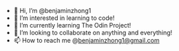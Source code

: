 - 👋 Hi, I’m @benjaminzhong1
- 👀 I’m interested in learning to code!
- 🌱 I’m currently learning The Odin Project!
- 💞️ I’m looking to collaborate on anything and everything!
- 📫 How to reach me @benjaminzhong1@gmail.com

<!---
benjaminzhong1/benjaminzhong1 is a ✨ special ✨ repository because its `README.md` (this file) appears on your GitHub profile.
You can click the Preview link to take a look at your changes.
--->
